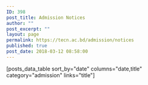 ```yaml
---
ID: 398
post_title: Admission Notices
author: ""
post_excerpt: ""
layout: page
permalink: https://tecn.ac.bd/admission/notices
published: true
post_date: 2018-03-12 08:58:00
---
```

[posts_data_table sort_by="date" columns="date,title" category="admission"  links="title"]
